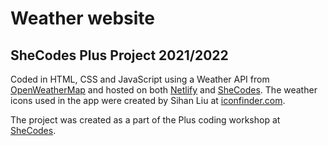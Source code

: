 # Weather website

## SheCodes Plus Project 2021/2022

Coded in HTML, CSS and JavaScript using a Weather API from [OpenWeatherMap](https://openweathermap.org/) and hosted on both [Netlify](https://goofy-lewin-d4e57d.netlify.app/) and [SheCodes](http://shecodes.io/workshops/shecodes-plus-d06049c3-f016-47b1-8d88-446d4f80d767/projects/670935). The weather icons used in the app were created by Sihan Liu at [iconfinder.com](https://www.iconfinder.com/Neolau1119/icon-sets).

The project was created as a part of the Plus coding workshop at [SheCodes](https://www.shecodes.io/). 
